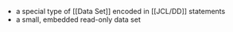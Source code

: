 - a special type of [[Data Set]] encoded in [[JCL/DD]] statements
- a small, embedded read-only data set